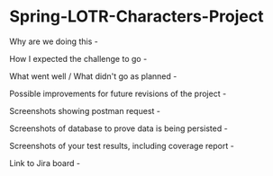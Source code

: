 # Spring-LOTR-Characters-Project
Why are we doing this -

How I expected the challenge to go -

What went well / What didn't go as planned -

Possible improvements for future revisions of the project - 

Screenshots showing postman request -

Screenshots of database to prove data is being persisted -

Screenshots of your test results, including coverage report -

Link to Jira board -